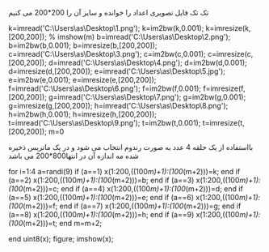
تک تک  فایل تصویری اعداد را خوانده و سایز آن را 200*200 می کنیم

k=imread('C:\Users\as\Desktop\1.png');
k=im2bw(k,0.001);
k=imresize(k,[200,200]);
% imshow(m)
b=imread('C:\Users\as\Desktop\2.png');
b=im2bw(b,0.001);
b=imresize(b,[200,200]);
c=imread('C:\Users\as\Desktop\3.png');
c=im2bw(c,0.001);
c=imresize(c,[200,200]);
d=imread('C:\Users\as\Desktop\4.png');
d=im2bw(d,0.001);
d=imresize(d,[200,200]);
e=imread('C:\Users\as\Desktop\5.jpg');
e=im2bw(e,0.001);
e=imresize(e,[200,200]);
f=imread('C:\Users\as\Desktop\6.png');
f=im2bw(f,0.001);
f=imresize(f,[200,200]);
g=imread('C:\Users\as\Desktop\7.png');
g=im2bw(g,0.001);
g=imresize(g,[200,200]);
h=imread('C:\Users\as\Desktop\8.png');
h=im2bw(h,0.001);
h=imresize(h,[200,200]);
t=imread('C:\Users\as\Desktop\9.png');
t=im2bw(t,0.001);
t=imresize(t,[200,200]);
m=0

بااستفاده از یک حلقه  4 عدد به صورت رندوم انتخاب می شود و در یک ماتریس ذخیره شده مه اندازه آن در انتها800*200 می باشد 


for i=1:4
    a=randi(9)
    if (a==1)
        x(1:200,((100*m)+1):(100*(m+2)))=k;
    end
    if (a==2)
        x(1:200,((100*m)+1):(100*(m+2)))=b;
    end
    if (a==3)
        x(1:200,((100*m)+1):(100*(m+2)))=c;
    end
    if (a==4)
        x(1:200,((100*m)+1):(100*(m+2)))=d;
    end
    if (a==5)
       x(1:200,((100*m)+1):(100*(m+2)))=e;
    end
    if (a==6)
        x(1:200,((100*m)+1):(100*(m+2)))=f;
    end
    if (a==7)
        x(1:200,((100*m)+1):(100*(m+2)))=g;
    end
    if (a==8)
       x(1:200,((100*m)+1):(100*(m+2)))=h;
    end
    if (a==9)
       x(1:200,((100*m)+1):(100*(m+2)))=t;
    end
    m=m+2;
    
end
uint8(x);
figure;
imshow(x);

